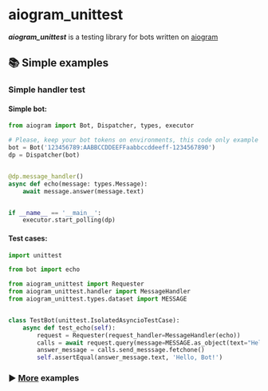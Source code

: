# aiogram_unittest

***aiogram_unittest*** is a testing library for bots written on <a href="https://github.com/aiogram/aiogram">aiogram</a>

## 📚 Simple examples

### Simple handler test

#### Simple bot:

```python
from aiogram import Bot, Dispatcher, types, executor

# Please, keep your bot tokens on environments, this code only example
bot = Bot('123456789:AABBCCDDEEFFaabbccddeeff-1234567890')
dp = Dispatcher(bot)


@dp.message_handler()
async def echo(message: types.Message):
    await message.answer(message.text)


if __name__ == '__main__':
    executor.start_polling(dp)


```

#### Test cases:

```python
import unittest

from bot import echo

from aiogram_unittest import Requester
from aiogram_unittest.handler import MessageHandler
from aiogram_unittest.types.dataset import MESSAGE


class TestBot(unittest.IsolatedAsyncioTestCase):
    async def test_echo(self):
        request = Requester(request_handler=MessageHandler(echo))
        calls = await request.query(message=MESSAGE.as_object(text="Hello, Bot!"))
        answer_message = calls.send_messsage.fetchone()
        self.assertEqual(answer_message.text, 'Hello, Bot!')

```

### ▶️ <a href='https://github.com/OCCCAS/aiogram_unittest/tree/master/examples'>More</a> examples

